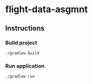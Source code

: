 # flight-data-asgmnt

## Instructions

### Build project

```commandline
./gradlew build
```

### Run application

```commandline
./gradlew run
```

